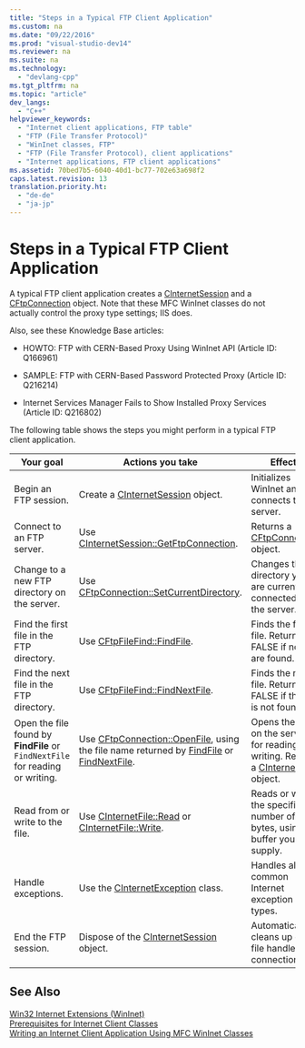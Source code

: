 ```yaml
---
title: "Steps in a Typical FTP Client Application"
ms.custom: na
ms.date: "09/22/2016"
ms.prod: "visual-studio-dev14"
ms.reviewer: na
ms.suite: na
ms.technology: 
  - "devlang-cpp"
ms.tgt_pltfrm: na
ms.topic: "article"
dev_langs: 
  - "C++"
helpviewer_keywords: 
  - "Internet client applications, FTP table"
  - "FTP (File Transfer Protocol)"
  - "WinInet classes, FTP"
  - "FTP (File Transfer Protocol), client applications"
  - "Internet applications, FTP client applications"
ms.assetid: 70bed7b5-6040-40d1-bc77-702e63a698f2
caps.latest.revision: 13
translation.priority.ht: 
  - "de-de"
  - "ja-jp"
---
```

# Steps in a Typical FTP Client Application
A typical FTP client application creates a [CInternetSession](../VS_csharp/cinternetsession-class.md) and a [CFtpConnection](../VS_csharp/cftpconnection-class.md) object. Note that these MFC WinInet classes do not actually control the proxy type settings; IIS does.  
  
 Also, see these Knowledge Base articles:  
  
-   HOWTO: FTP with CERN-Based Proxy Using WinInet API (Article ID: Q166961)  
  
-   SAMPLE: FTP with CERN-Based Password Protected Proxy (Article ID: Q216214)  
  
-   Internet Services Manager Fails to Show Installed Proxy Services (Article ID: Q216802)  
  
 The following table shows the steps you might perform in a typical FTP client application.  
  
|Your goal|Actions you take|Effects|  
|---------------|----------------------|-------------|  
|Begin an FTP session.|Create a [CInternetSession](../VS_csharp/cinternetsession-class.md) object.|Initializes WinInet and connects to server.|  
|Connect to an FTP server.|Use [CInternetSession::GetFtpConnection](../Topic/CInternetSession::GetFtpConnection.md).|Returns a [CFtpConnection](../VS_csharp/cftpconnection-class.md) object.|  
|Change to a new FTP directory on the server.|Use [CFtpConnection::SetCurrentDirectory](../Topic/CFtpConnection::SetCurrentDirectory.md).|Changes the directory you are currently connected to on the server.|  
|Find the first file in the FTP directory.|Use [CFtpFileFind::FindFile](../Topic/CFtpFileFind::FindFile.md).|Finds the first file. Returns FALSE if no files are found.|  
|Find the next file in the FTP directory.|Use [CFtpFileFind::FindNextFile](../Topic/CFtpFileFind::FindNextFile.md).|Finds the next file. Returns FALSE if the file is not found.|  
|Open the file found by **FindFile** or `FindNextFile` for reading or writing.|Use [CFtpConnection::OpenFile](../Topic/CFtpConnection::OpenFile.md), using the file name returned by [FindFile](../Topic/CFtpFileFind::FindFile.md) or [FindNextFile](../Topic/CFtpFileFind::FindNextFile.md).|Opens the file on the server for reading or writing. Returns a [CInternetFile](../VS_csharp/cinternetfile-class.md) object.|  
|Read from or write to the file.|Use [CInternetFile::Read](../Topic/CInternetFile::Read.md) or [CInternetFile::Write](../Topic/CInternetFile::Write.md).|Reads or writes the specified number of bytes, using a buffer you supply.|  
|Handle exceptions.|Use the [CInternetException](../VS_csharp/cinternetexception-class.md) class.|Handles all common Internet exception types.|  
|End the FTP session.|Dispose of the [CInternetSession](../VS_csharp/cinternetsession-class.md) object.|Automatically cleans up open file handles and connections.|  
  
## See Also  
 [Win32 Internet Extensions (WinInet)](../VS_csharp/win32-internet-extensions--wininet-.md)   
 [Prerequisites for Internet Client Classes](../VS_csharp/prerequisites-for-internet-client-classes.md)   
 [Writing an Internet Client Application Using MFC WinInet Classes](../VS_csharp/writing-an-internet-client-application-using-mfc-wininet-classes.md)
